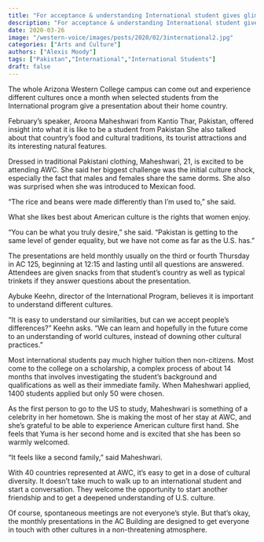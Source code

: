 ```yaml
---
title: "For acceptance & understanding International student gives glimpse into life in Pakistan"
description: "For acceptance & understanding International student gives glimpse into life in Pakistan"
date: 2020-03-26
image: "/western-voice/images/posts/2020/02/3international2.jpg"
categories: ["Arts and Culture"]
authors: ["Alexis Moody"]
tags: ["Pakistan","International","International Students"]
draft: false
---
```

The whole Arizona Western College campus can come out and experience different cultures once a month when selected students from the International program give a presentation about their home country.

February’s speaker, Aroona Maheshwari from Kantio Thar, Pakistan, offered insight into what it is like to be a student from Pakistan She also talked about that country’s food and cultural traditions, its tourist attractions and its interesting natural features.

Dressed in traditional Pakistani clothing, Maheshwari, 21, is excited to be attending AWC. She said her biggest challenge was the initial culture shock, especially the fact that males and females share the same dorms. She also was surprised when she was introduced to Mexican food.

“The rice and beans were made differently than I’m used to,” she said.

What she likes best about American culture is the rights that women enjoy.

“You can be what you truly desire,” she said. “Pakistan is getting to the same level of gender equality, but we have not come as far as the U.S. has.”

The presentations are held monthly usually on the third or fourth Thursday in AC 125, beginning at 12:15 and lasting until all questions are answered. Attendees are given snacks from that student’s country as well as typical trinkets if they answer questions about the presentation.

Aybuke Keehn, director of the International Program, believes it is important to understand different cultures.

“It is easy to understand our similarities, but can we accept people’s differences?” Keehn asks. “We can learn and hopefully in the future come to an understanding of world cultures, instead of downing other cultural practices.”

Most international students pay much higher tuition then non-citizens. Most come to the college on a scholarship, a complex process of about 14 months that involves investigating the student’s background and qualifications as well as their immediate family. When Maheshwari applied, 1400 students applied but only 50 were chosen.

As the first person to go to the US to study, Maheshwari is something of a celebrity in her hometown. She is making the most of her stay at AWC, and she’s grateful to be able to experience American culture first hand. She feels that Yuma is her second home and is excited that she has been so warmly welcomed.

“It feels like a second family,” said Maheshwari.

With 40 countries represented at AWC, it’s easy to get in a dose of cultural diversity. It doesn’t take much to walk up to an international student and start a conversation. They welcome the opportunity to start another friendship and to get a deepened understanding of U.S. culture.

Of course, spontaneous meetings are not everyone’s style. But that’s okay, the monthly presentations in the AC Building are designed to get everyone in touch with other cultures in a non-threatening atmosphere.